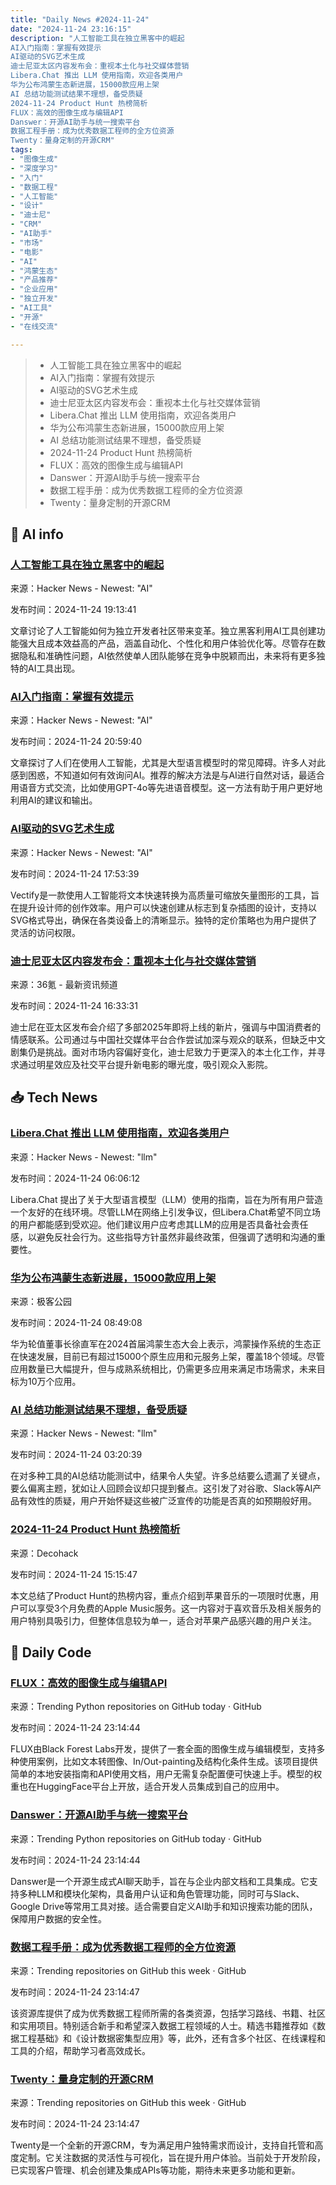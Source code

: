 ```yaml
---
title: "Daily News #2024-11-24"
date: "2024-11-24 23:16:15"
description: "人工智能工具在独立黑客中的崛起
AI入门指南：掌握有效提示
AI驱动的SVG艺术生成
迪士尼亚太区内容发布会：重视本土化与社交媒体营销
Libera.Chat 推出 LLM 使用指南，欢迎各类用户
华为公布鸿蒙生态新进展，15000款应用上架
AI 总结功能测试结果不理想，备受质疑
2024-11-24 Product Hunt 热榜简析
FLUX：高效的图像生成与编辑API
Danswer：开源AI助手与统一搜索平台
数据工程手册：成为优秀数据工程师的全方位资源
Twenty：量身定制的开源CRM"
tags: 
- "图像生成"
- "深度学习"
- "入门"
- "数据工程"
- "人工智能"
- "设计"
- "迪士尼"
- "CRM"
- "AI助手"
- "市场"
- "电影"
- "AI"
- "鸿蒙生态"
- "产品推荐"
- "企业应用"
- "独立开发"
- "AI工具"
- "开源"
- "在线交流"

---
```


> - 人工智能工具在独立黑客中的崛起
> - AI入门指南：掌握有效提示
> - AI驱动的SVG艺术生成
> - 迪士尼亚太区内容发布会：重视本土化与社交媒体营销
> - Libera.Chat 推出 LLM 使用指南，欢迎各类用户
> - 华为公布鸿蒙生态新进展，15000款应用上架
> - AI 总结功能测试结果不理想，备受质疑
> - 2024-11-24 Product Hunt 热榜简析
> - FLUX：高效的图像生成与编辑API
> - Danswer：开源AI助手与统一搜索平台
> - 数据工程手册：成为优秀数据工程师的全方位资源
> - Twenty：量身定制的开源CRM

## 🤖 AI info

### [人工智能工具在独立黑客中的崛起](https://www.dynamite-ai.com/blog/rise-of-ai-tools-in-indiehackers)

来源：Hacker News - Newest: "AI"

发布时间：2024-11-24 19:13:41

文章讨论了人工智能如何为独立开发者社区带来变革。独立黑客利用AI工具创建功能强大且成本效益高的产品，涵盖自动化、个性化和用户体验优化等。尽管存在数据隐私和准确性问题，AI依然使单人团队能够在竞争中脱颖而出，未来将有更多独特的AI工具出现。

### [AI入门指南：掌握有效提示](https://www.oneusefulthing.org/p/getting-started-with-ai-good-enough)

来源：Hacker News - Newest: "AI"

发布时间：2024-11-24 20:59:40

文章探讨了人们在使用人工智能，尤其是大型语言模型时的常见障碍。许多人对此感到困惑，不知道如何有效询问AI。推荐的解决方法是与AI进行自然对话，最适合用语音方式交流，比如使用GPT-4o等先进语音模型。这一方法有助于用户更好地利用AI的建议和输出。

### [AI驱动的SVG艺术生成](https://vectify.app)

来源：Hacker News - Newest: "AI"

发布时间：2024-11-24 17:53:39

Vectify是一款使用人工智能将文本快速转换为高质量可缩放矢量图形的工具，旨在提升设计师的创作效率。用户可以快速创建从标志到复杂插图的设计，支持以SVG格式导出，确保在各类设备上的清晰显示。独特的定价策略也为用户提供了灵活的访问权限。

### [迪士尼亚太区内容发布会：重视本土化与社交媒体营销](https://www.36kr.com/p/3046232742185607)

来源：36氪 - 最新资讯频道

发布时间：2024-11-24 16:33:31

迪士尼在亚太区发布会介绍了多部2025年即将上线的新片，强调与中国消费者的情感联系。公司通过与中国社交媒体平台合作尝试加深与观众的联系，但缺乏中文剧集仍是挑战。面对市场内容偏好变化，迪士尼致力于更深入的本土化工作，并寻求通过明星效应及社交平台提升新电影的曝光度，吸引观众入影院。

## 📥 Tech News

### [Libera.Chat 推出 LLM 使用指南，欢迎各类用户](https://libera.chat/news/llm-etiquette)

来源：Hacker News - Newest: "llm"

发布时间：2024-11-24 06:06:12

Libera.Chat 提出了关于大型语言模型（LLM）使用的指南，旨在为所有用户营造一个友好的在线环境。尽管LLM在网络上引发争议，但Libera.Chat希望不同立场的用户都能感到受欢迎。他们建议用户应考虑其LLM的应用是否具备社会责任感，以避免反社会行为。这些指导方针虽然非最终政策，但强调了透明和沟通的重要性。

### [华为公布鸿蒙生态新进展，15000款应用上架](http://www.geekpark.net/news/343434)

来源：极客公园

发布时间：2024-11-24 08:49:08

华为轮值董事长徐直军在2024首届鸿蒙生态大会上表示，鸿蒙操作系统的生态正在快速发展，目前已有超过15000个原生应用和元服务上架，覆盖18个领域。尽管应用数量已大幅提升，但与成熟系统相比，仍需更多应用来满足市场需求，未来目标为10万个应用。

### [AI 总结功能测试结果不理想，备受质疑](https://news.ycombinator.com/item?id=42223144)

来源：Hacker News - Newest: "llm"

发布时间：2024-11-24 03:20:39

在对多种工具的AI总结功能测试中，结果令人失望。许多总结要么遗漏了关键点，要么偏离主题，犹如让人回顾会议却只提到餐点。这引发了对谷歌、Slack等AI产品有效性的质疑，用户开始怀疑这些被广泛宣传的功能是否真的如预期般好用。

### [2024-11-24 Product Hunt 热榜简析](https://decohack.com/producthunt-daily-2024-11-24/)

来源：Decohack

发布时间：2024-11-24 15:15:47

本文总结了Product Hunt的热榜内容，重点介绍到苹果音乐的一项限时优惠，用户可以享受3个月免费的Apple Music服务。这一内容对于喜欢音乐及相关服务的用户特别具吸引力，但整体信息较为单一，适合对苹果产品感兴趣的用户关注。

## 💾 Daily Code

### [FLUX：高效的图像生成与编辑API](https://github.com/black-forest-labs/flux)

来源：Trending Python repositories on GitHub today · GitHub

发布时间：2024-11-24 23:14:44

FLUX由Black Forest Labs开发，提供了一套全面的图像生成与编辑模型，支持多种使用案例，比如文本转图像、In/Out-painting及结构化条件生成。该项目提供简单的本地安装指南和API使用文档，用户无需复杂配置便可快速上手。模型的权重也在HuggingFace平台上开放，适合开发人员集成到自己的应用中。

### [Danswer：开源AI助手与统一搜索平台](https://github.com/danswer-ai/danswer)

来源：Trending Python repositories on GitHub today · GitHub

发布时间：2024-11-24 23:14:44

Danswer是一个开源生成式AI聊天助手，旨在与企业内部文档和工具集成。它支持多种LLM和模块化架构，具备用户认证和角色管理功能，同时可与Slack、Google Drive等常用工具对接。适合需要自定义AI助手和知识搜索功能的团队，保障用户数据的安全性。

### [数据工程手册：成为优秀数据工程师的全方位资源](https://github.com/DataExpert-io/data-engineer-handbook)

来源：Trending repositories on GitHub this week · GitHub

发布时间：2024-11-24 23:14:47

该资源库提供了成为优秀数据工程师所需的各类资源，包括学习路线、书籍、社区和实用项目。特别适合新手和希望深入数据工程领域的人士。精选书籍推荐如《数据工程基础》和《设计数据密集型应用》等，此外，还有含多个社区、在线课程和工具的介绍，帮助学习者高效成长。

### [Twenty：量身定制的开源CRM](https://github.com/twentyhq/twenty)

来源：Trending repositories on GitHub this week · GitHub

发布时间：2024-11-24 23:14:47

Twenty是一个全新的开源CRM，专为满足用户独特需求而设计，支持自托管和高度定制。它关注数据的灵活性与可视化，旨在提升用户体验。当前处于开发阶段，已实现客户管理、机会创建及集成APIs等功能，期待未来更多功能和更新。
